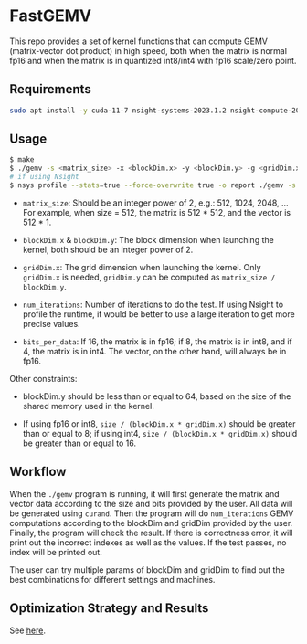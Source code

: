 # FastGEMV

This repo provides a set of kernel functions that can compute GEMV (matrix-vector dot product) in high speed, both when the matrix is normal fp16 and when the matrix is in quantized int8/int4 with fp16 scale/zero point.

## Requirements

```bash
sudo apt install -y cuda-11-7 nsight-systems-2023.1.2 nsight-compute-2023.1.1
```

## Usage

```bash
$ make
$ ./gemv -s <matrix_size> -x <blockDim.x> -y <blockDim.y> -g <gridDim.x> -i <num_iterations> -b <bits_per_data>
# if using Nsight
$ nsys profile --stats=true --force-overwrite true -o report ./gemv -s <matrix_size> -x <blockDim.x> -y <blockDim.y> -g <gridDim.x> -i <num_iterations> -b <bits_per_data>
```

- `matrix_size`: Should be an integer power of 2, e.g.: 512, 1024, 2048, ... For example, when size = 512, the matrix is 512 * 512, and the vector is 512 * 1. 

- `blockDim.x` & `blockDim.y`: The block dimension when launching the kernel, both should be an integer power of 2. 

- `gridDim.x`: The grid dimension when launching the kernel. Only `gridDim.x` is needed, `gridDim.y` can be computed as `matrix_size / blockDim.y`.

- `num_iterations`: Number of iterations to do the test. If using Nsight to profile the runtime, it would be better to use a large iteration to get more precise values. 

- `bits_per_data`: If 16, the matrix is in fp16; if 8, the matrix is in int8, and if 4, the matrix is in int4. The vector, on the other hand, will always be in fp16. 

Other constraints:

- blockDim.y should be less than or equal to 64, based on the size of the shared memory used in the kernel.

- If using fp16 or int8, `size / (blockDim.x * gridDim.x)` should be greater than or equal to 8; if using int4, `size / (blockDim.x * gridDim.x)` should be greater than or equal to 16. 

## Workflow

When the `./gemv` program is running, it will first generate the matrix and vector data according to the size and bits provided by the user. All data will be generated using `curand`. Then the program will do `num_iterations` GEMV computations according to the blockDim and gridDim provided by the user. Finally, the program will check the result. If there is correctness error, it will print out the incorrect indexes as well as the values. If the test passes, no index will be printed out. 

The user can try multiple params of blockDim and gridDim to find out the best combinations for different settings and machines. 

## Optimization Strategy and Results

See [here](./method_and_result.md).
